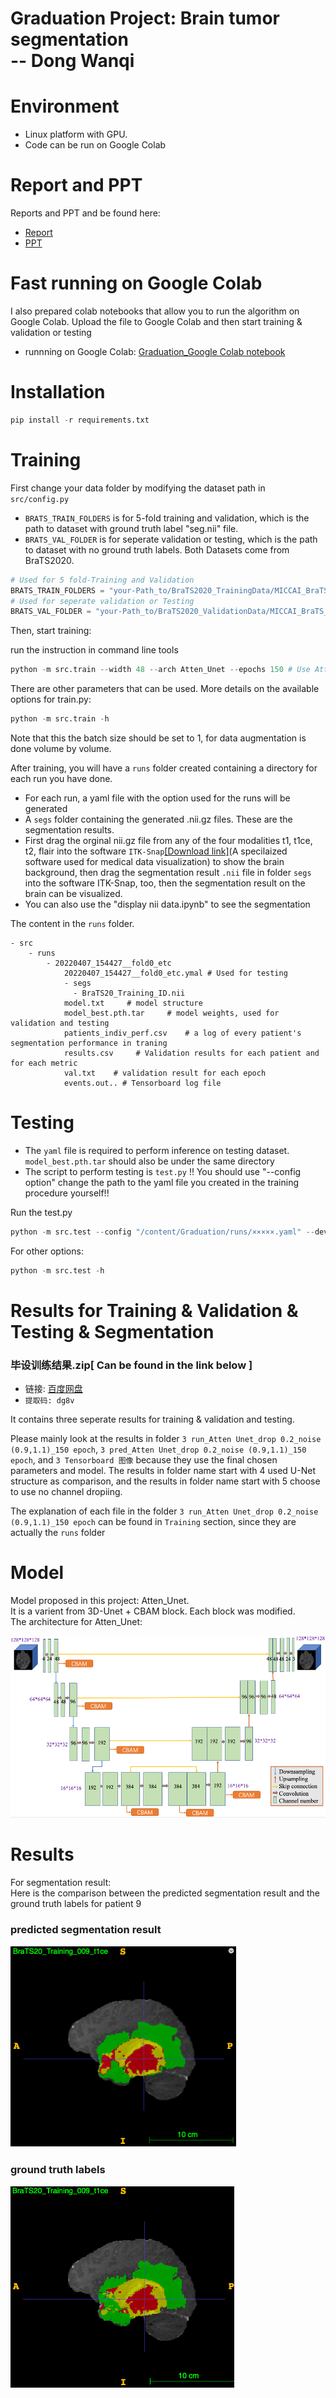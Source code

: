 # Graduation Project: Brain tumor segmentation <br>-- Dong Wanqi
# Environment 
* Linux platform with GPU.
* Code can be run on Google Colab

# Report and PPT
Reports and PPT and be found here:
* [Report](https://github.com/sea-comet/Graduation/blob/master/report%20and%20PPT/Dong%20Wanqi_2018213196_FinalReport.pdf)
* [PPT](https://github.com/sea-comet/Graduation/blob/master/report%20and%20PPT/Dong%20Wanqi_2018213196_FinalViva.pdf)

# Fast running on Google Colab

I also prepared colab notebooks that allow you to run the algorithm on Google Colab. Upload the file to Google Colab and then start training & validation or testing

* runnning on Google Colab: [Graduation_Google Colab notebook](https://github.com/sea-comet/Graduation/blob/master/src/Graduation_Google%20Colab.ipynb) 
# Installation

```python
pip install -r requirements.txt
```

# Training

First change your data folder by modifying the dataset path in `src/config.py` 
* `BRATS_TRAIN_FOLDERS` is for 5-fold training and validation, which is the path to dataset with ground truth label "seg.nii" file. 
* `BRATS_VAL_FOLDER` is for seperate validation or testing, which is the path to dataset with no ground truth labels. Both Datasets come from BraTS2020.

```python
# Used for 5 fold-Training and Validation
BRATS_TRAIN_FOLDERS = "your-Path_to/BraTS2020_TrainingData/MICCAI_BraTS_2020_Data_Training"
# Used for seperate validation or Testing
BRATS_VAL_FOLDER = "your-Path_to/BraTS2020_ValidationData/MICCAI_BraTS_2020_Data_Valdation"
```

Then, start training:

run the instruction in command line tools

```python
python -m src.train --width 48 --arch Atten_Unet --epochs 150 # Use Atten_Unet
```

There are other parameters that can be used. More details on the available options for train.py:
```python
python -m src.train -h
```

Note that this the batch size should be set to 1, for data augmentation is done volume by volume.

After training, you will have a `runs` folder created containing a directory for each run you have done.

* For each run, a yaml file with the option used for the runs will be generated
* A `segs` folder containing the generated .nii.gz files. These are the segmentation results.
* First drag the orginal nii.gz file from any of the four modalities t1, t1ce, t2, flair into the software `ITK-Snap`[[Download link]](http://www.itksnap.org/pmwiki/pmwiki.php?n=Downloads.SNAP3)(A specilaized software used for medical data visualization) to show the brain background, then drag the segmentation result `.nii` file in folder `segs` into the software ITK-Snap, too, then the segmentation result on the brain can be visualized.
* You can also use the "display nii data.ipynb" to see the segmentation

The content in the `runs` folder. 

```
- src
    - runs
        - 20220407_154427__fold0_etc 
            20220407_154427__fold0_etc.ymal # Used for testing
            - segs
              - BraTS20_Training_ID.nii
            model.txt     # model structure
            model_best.pth.tar     # model weights, used for validation and testing
            patients_indiv_perf.csv    # a log of every patient's segmentation performance in traning 
            results.csv     # Validation results for each patient and for each metric
            val.txt    # validation result for each epoch
            events.out.. # Tensorboard log file
```

# Testing

* The `yaml` file is required to perform inference on testing dataset. `model_best.pth.tar` should also be under the same directory
* The script to perform testing is `test.py` !!  You should use "--config option" change the path to the yaml file you created in the training procedure yourself!!

Run the test.py

```python
python -m src.test --config "/content/Graduation/runs/×××××.yaml" --devices 0 --mode val 

```
For other options:
```python
python -m src.test -h 
```

# Results for Training & Validation & Testing & Segmentation 
### 毕设训练结果.zip[ Can be found in the link below ]


* 链接: [百度网盘](https://pan.baidu.com/s/1k_6mCowWd16sU8yR2jxQpw)
* `提取码: dg8v `


It contains three seperate results for training & validation and testing. 

Please mainly look at the results in folder `3 run_Atten Unet_drop 0.2_noise (0.9,1.1)_150 epoch`, `3 pred_Atten Unet_drop 0.2_noise (0.9,1.1)_150 epoch`, and `3 Tensorboard 图像` because they use the final chosen parameters and model. The results in folder name start with 4 used U-Net structure as comparison, and the results in folder name start with 5 choose to use no channel dropiing.
 
The explanation of each file in the folder `3 run_Atten Unet_drop 0.2_noise (0.9,1.1)_150 epoch` can be found in `Training` section, since they are actually the `runs` folder

# Model 
Model proposed in this project: Atten_Unet. <br>
It is a varient from 3D-Unet + CBAM block. Each block was modified. <br>
The architecture for Atten_Unet:

![image](https://github.com/sea-comet/Graduation/blob/master/images/model.png)

# Results
For segmentation result: <br>
Here is the comparison between the predicted segmentation result and the ground truth labels for patient 9

### predicted segmentation result
![image](https://github.com/sea-comet/Graduation/blob/master/images/patient%209_Pred%20seg.png)
### ground truth labels
![image](https://github.com/sea-comet/Graduation/blob/master/images/patient%209_Ground%20truth.png)

